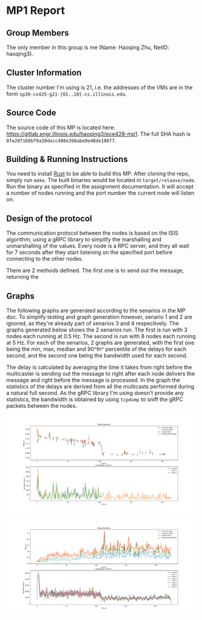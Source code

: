 <!-- Convert using [`pandoc`](https://pandoc.org/) -->
# MP1 Report

## Group Members

The only member in this group is me (Name: Haoqing Zhu, NetID: haoqing3).

## Cluster Information

The cluster number I'm using is 21, i.e. the addresses of the VMs are in the form `sp20-cs425-g21-{01..10}.cs.illinois.edu`.

## Source Code

The source code of this MP is located here: <https://gitlab.engr.illinois.edu/haoqing3/ece428-mp1>. The full SHA hash is `8fe207168bf0a30dacc408e398abe9e48de108f7`.

## Building & Running Instructions

You need to install [Rust](https://rust-lang.org) to be able to build this MP. After cloning the repo, simply run `make`. The built binaries would be located in `target/release/node`. Run the binary as specified in the assignment documentation. It will accept a number of nodes running and the port number the current node will listen on.

## Design of the protocol

The communication protocol between the nodes is based on the ISIS algorithm, using a gRPC library to simplify the marshalling and unmarshalling of the values. Every node is a RPC server, and they all wait for 7 seconds after they start listening on the specified port before connecting to the other nodes.

There are 2 methods defined. The first one is to send out the message, returning the 

## Graphs

The following graphs are generated according to the senarios in the MP doc. To simplify testing and graph generation however, senario 1 and 2 are ignored, as they're already part of senarios 3 and 4 respectively. The graphs generated below shows the 2 senarios run. The first is run with 3 nodes each running at 0.5 Hz. The second is run with 8 nodes each running at 5 Hz. For each of the senarios, 2 graphs are generated, with the first one being the min, max, median and 90^th^ percentile of the delays for each second, and the second one being the bandwidth used for each second.

The delay is calculated by averaging the time it takes from right before the multicaster is sending out the message to right after each node delivers the message and right before the message is processed. In the graph the statistics of the delays are derived from all the multicasts performed during a natural full second. As the gRPC library I'm using doesn't provide any statistics, the bandwidth is obtained by using `tcpdump` to sniff the gRPC packets between the nodes.

![Senario 3](senario-3.png)

![Senario 4](senario-4.png)
